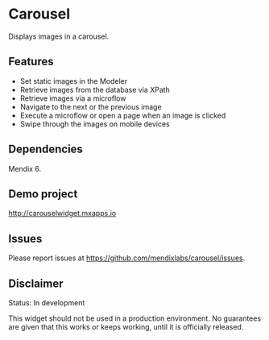# Carousel
Displays images in a carousel.

## Features
* Set static images in the Modeler
* Retrieve images from the database via XPath
* Retrieve images via a microflow
* Navigate to the next or the previous image
* Execute a microflow or open a page when an image is clicked
* Swipe through the images on mobile devices

## Dependencies
Mendix 6.

## Demo project
http://carouselwidget.mxapps.io

## Issues
Please report issues at https://github.com/mendixlabs/carousel/issues.

## Disclaimer
Status: In development

This widget should not be used in a production environment.
No guarantees are given that this works or keeps working, until it is officially released.
